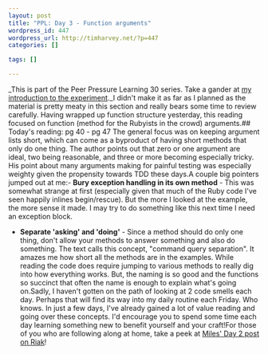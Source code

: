 ```yaml
--- 
layout: post
title: "PPL: Day 3 - Function arguments"
wordpress_id: 447
wordpress_url: http://timharvey.net/?p=447
categories: []

tags: []

---
```

_This is part of the Peer Pressure Learning 30 series. Take a gander at [my introduction to the experiment](http://timharvey.net/2010/06/11/peer-pressure-learning-experiment/)._I didn't make it as far as I planned as the material is pretty meaty in this section and really bears some time to review carefully. Having wrapped up function structure yesterday, this reading focused on function (method for the Rubyists in the crowd) arguments.## Today's reading: pg 40 - pg 47
The general focus was on keeping argument lists short, which can come as a byproduct of having short methods that only do one thing. The author points out that zero or one argument are ideal, two being reasonable, and three or more becoming especially tricky. His point about many arguments making for painful testing was especially weighty given the propensity towards TDD these days.A couple big pointers jumped out at me:- **Bury exception handling in its own method** - This was somewhat strange at first (especially given that much of the Ruby code I've seen happily inlines begin/rescue). But the more I looked at the example, the more sense it made. I may try to do something like this next time I need an exception block.
- **Separate 'asking' and 'doing'** - Since a method should do only one thing, don't allow your methods to answer something and also do something. The text calls this concept, "command query separation".
It amazes me how short all the methods are in the examples. While reading the code does require jumping to various methods to really dig into how everything works. But, the naming is so good and the functions so succinct that often the name is enough to explain what's going on.Sadly, I haven't gotten on the path of looking at 2 code smells each day. Perhaps that will find its way into my daily routine each Friday. Who knows. In just a few days, I've already gained a lot of value reading and going over these concepts. I'd encourage you to spend some time each day learning something new to benefit yourself and your craft!For those of you who are following along at home, take a peek at [Miles' Day 2 post on Riak](http://mileszs.com/blog/2010/06/15/ppl-30-day-2-riak.html)!
